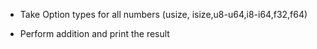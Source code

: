 - Take Option types for all numbers (usize, isize,u8-u64,i8-i64,f32,f64)

- Perform addition and print the result 